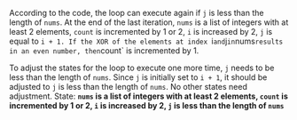 According to the code, the loop can execute again if `j` is less than the length of `nums`. At the end of the last iteration, `nums` is a list of integers with at least 2 elements, `count` is incremented by 1 or 2, `i` is increased by 2, `j` is equal to `i + 1. If the XOR of the elements at index `i` and `j` in `nums` results in an even number, then `count` is incremented by 1. 

To adjust the states for the loop to execute one more time, `j` needs to be less than the length of `nums`. Since `j` is initially set to `i + 1`, it should be adjusted to `j` is less than the length of `nums`. No other states need adjustment.
State: **`nums` is a list of integers with at least 2 elements, `count` is incremented by 1 or 2, `i` is increased by 2, `j` is less than the length of `nums`**